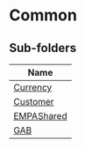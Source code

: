 
# Common


## Sub-folders

|Name|
|---|
|[Currency](Currency/README.md)|
|[Customer](Customer/README.md)|
|[EMPAShared](EMPAShared/README.md)|
|[GAB](GAB/README.md)|



